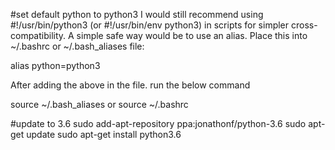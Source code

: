 #set default python to python3
I would still recommend using #!/usr/bin/python3 (or #!/usr/bin/env python3) in scripts for simpler cross-compatibility. 
A simple safe way would be to use an alias. Place this into ~/.bashrc or ~/.bash_aliases file:

alias python=python3

After adding the above in the file. run the below command

source ~/.bash_aliases or source ~/.bashrc


#update to 3.6
sudo add-apt-repository ppa:jonathonf/python-3.6
sudo apt-get update
sudo apt-get install python3.6
